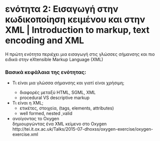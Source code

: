 <h1>ενότητα 2: Εισαγωγή στην κωδικοποίηση κειμένου και στην XML | Introduction to markup, text encoding and XML  </h1>
Η πρώτη ενότητα περιέχει μια εισαγωγή στις γλώσσες σήμανσης και πιο ειδικά στην eXtensible Markup Language (XML) </lb>

 <h3>Βασικά κεφάλαια της ενότητας:</h3>
<ul>
<li>Τι είναι μια γλώσσα σήμανσης και γιατί είναι χρήσιμη; </li>
<ul><li>διαφορές μεταξύ HTML, SGML, XML</li>
<li>procedural VS descriptive markup</li>
</ul>

<li>Τι είναι η XML; 
<ul>
<li>ετικέτες, στοιχεία,  (tags, elements, attributes) </li>
<li>well formed, nested  ,valid</li></ul>
</li>

<li>ανοίγοντας το Oxygen</li>
δημιουργώντας ένα XML κείμενο στο Oxygen<lb/>
http://tei.it.ox.ac.uk/Talks/2015-07-dhoxss/oxygen-exercise/oxygen-exercise.xml

</ul>
